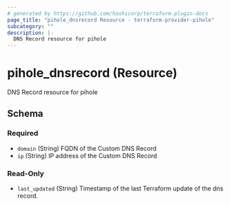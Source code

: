 ```yaml
---
# generated by https://github.com/hashicorp/terraform-plugin-docs
page_title: "pihole_dnsrecord Resource - terraform-provider-pihole"
subcategory: ""
description: |-
  DNS Record resource for pihole
---
```


# pihole_dnsrecord (Resource)

DNS Record resource for pihole



<!-- schema generated by tfplugindocs -->
## Schema

### Required

- `domain` (String) FQDN of the Custom DNS Record
- `ip` (String) IP address of the Custom DNS Record

### Read-Only

- `last_updated` (String) Timestamp of the last Terraform update of the dns record.
